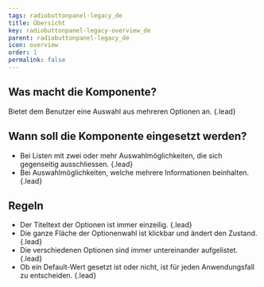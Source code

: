 ```yaml
---
tags: radiobuttonpanel-legacy_de
title: Übersicht
key: radiobuttonpanel-legacy-overview_de
parent: radiobuttonpanel-legacy_de
icon: overview
order: 1
permalink: false  
---
```


## Was macht die Komponente?
Bietet dem Benutzer eine Auswahl aus mehreren Optionen an. {.lead}

## Wann soll die Komponente eingesetzt werden? 
* Bei Listen mit zwei oder mehr Auswahlmöglichkeiten, die sich gegenseitig ausschliessen. {.lead}
* Bei Auswahlmöglichkeiten, welche mehrere Informationen beinhalten. {.lead}

## Regeln
* Der Titeltext der Optionen ist immer einzeilig. {.lead}
* Die ganze Fläche der Optionenwahl ist klickbar und ändert den Zustand. {.lead}
* Die verschiedenen Optionen sind immer untereinander aufgelistet. {.lead}
* Ob ein Default-Wert gesetzt ist oder nicht, ist für jeden Anwendungsfall zu entscheiden. {.lead}